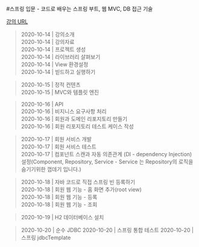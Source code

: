 #스프링 입문 - 코드로 배우는 스프링 부트, 웹 MVC, DB 접근 기술

[강의 URL](https://www.inflearn.com/course/%EC%8A%A4%ED%94%84%EB%A7%81-%EC%9E%85%EB%AC%B8-%EC%8A%A4%ED%94%84%EB%A7%81%EB%B6%80%ED%8A%B8/dashboard)

> 2020-10-14 | 강의소개   
> 2020-10-14 | 강의자료  
> 2020-10-14 | 프로젝트 생성  
> 2020-10-14 | 라이브러리 살펴보기  
> 2020-10-14 | View 환경설정  
> 2020-10-14 | 빋드하고 실행하기    
 
> 2020-10-15 | 정적 컨텐츠  
> 2020-10-15 | MVC와 템플릿 엔진 
 
> 2020-10-16 | API  
> 2020-10-16 | 비지니스 요구사항 처리  
> 2020-10-16 | 회원과 도메인 리포지토리 만들기  
> 2020-10-16 | 회원 리포지토리 테스트 케이스 작성  
 
> 2020-10-17 | 회원 서비스 개발  
> 2020-10-17 | 회원 서비스 테스트  
> 2020-10-17 | 컴포넌트 스캔과 자동 의존관계 (DI - dependency Injection) 설정(Component, Repository, Service - Service 는 Repository의 로직을 숨기기위한 껍데기 입니다.)  

> 2020-10-18 | 자바 코드로 직접 스프링 빈 등록하기  
> 2020-10-18 | 회원 웹 기능 - 홈 화면 추가(root view)    
> 2020-10-18 | 회원 웹 기능 - 등록  
> 2020-10-18 | 회원 웹 기능 - 조회    

> 2020-10-19 | H2 데이터베이스 설치  

> 2020-10-20 | 순수 JDBC
> 2020-10-20 | 스프링 통합 테스트
> 2020-10-20 | 스프링 jdbcTemplate
>    

 